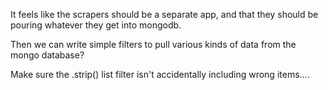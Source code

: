 It feels like the scrapers should be a separate app, and that they should be pouring whatever they get into mongodb.

Then we can write simple filters to pull various kinds of data from the mongo database?

Make sure the .strip() list filter isn't accidentally including wrong items....